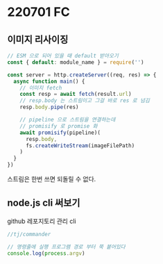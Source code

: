 # 220701 FC

## 이미지 리사이징
```js
// ESM 으로 되어 있을 때 default 받아오기
const { default: module_name } = require('')

const server = http.createServer((req, res) => {
  async function main() {
    // 이미지 fetch
    const resp = await fetch(result.url)
    // resp.body 는 스트림이고 그걸 바로 res 로 넘김
    resp.body.pipe(res)

    // pipeline 으로 스트림을 연결하는데
    // promisify 로 promise 화
    await promisify(pipeline)(
      resp.body,
      fs.createWriteStream(imageFilePath)
    )
  }
})

```

스트림은 한번 쓰면 되돌릴 수 없다.


## node.js cli 써보기
github 레포지토리 관리 cli

```js
//tj/commander

// 명령줄에 실행 프로그램 경로 부터 쭉 붙어있다
console.log(process.argv)

```